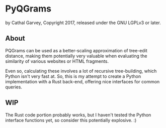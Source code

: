 # PyQGrams
by Cathal Garvey, Copyright 2017, released under the GNU LGPLv3 or later.

## About
PQGrams can be used as a better-scaling approximation of tree-edit distance,
making them potentially very valuable when evaluating the similarity of
various websites or HTML fragments.

Even so, calculating these involves a lot of recursive tree-building,
which Python isn't very fast at. So, this is my attempt to create a Python
implementation with a Rust back-end, offering nice interfaces for common
queries.

## WIP
The Rust code portion probably works, but I haven't tested the Python
interface functions yet, so consider this potentially explosive. :)
